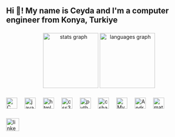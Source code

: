 <h2 align="left">Hi 👋! My name is Ceyda and I'm a computer engineer from Konya, Turkiye</h2>

###

<div align="center">
  <img src="https://github-readme-stats.vercel.app/api?username=xceycey&hide_title=false&hide_rank=false&show_icons=true&include_all_commits=true&count_private=true&disable_animations=false&theme=dracula&locale=en&hide_border=false" height="150" alt="stats graph"  />
  <img src="https://github-readme-stats.vercel.app/api/top-langs?username=xceycey&locale=en&hide_title=false&layout=compact&card_width=320&langs_count=5&theme=dracula&hide_border=false" height="150" alt="languages graph"  />
</div>

###


###

<div align="left">
  <img src="https://profilinator.rishav.dev/skills-assets/c-original.svg" alt="C" height="30" />
  <img width="12" />
  <img src="https://cdn.jsdelivr.net/gh/devicons/devicon/icons/javascript/javascript-original.svg" height="30" alt="javascript logo"  />
  <img width="12" />
  <img src="https://cdn.jsdelivr.net/gh/devicons/devicon/icons/html5/html5-original.svg" height="30" alt="html5 logo"  />
  <img width="12" />
  <img src="https://cdn.jsdelivr.net/gh/devicons/devicon/icons/css3/css3-original.svg" height="30" alt="css3 logo"  />
  <img width="12" />
  <img src="https://cdn.jsdelivr.net/gh/devicons/devicon/icons/python/python-original.svg" height="30" alt="python logo"  />
  <img width="12" />
  <img src="https://cdn.jsdelivr.net/gh/devicons/devicon/icons/csharp/csharp-original.svg" height="30" alt="csharp logo"  />
  <img width="12" />
  <img src="https://profilinator.rishav.dev/skills-assets/mysql-original-wordmark.svg" alt="MySQL" height="30" />
  <img width="12" />
  <img src="https://profilinator.rishav.dev/skills-assets/android-original-wordmark.svg" alt="Android" height="30" />
  <img width="12" />
  <img src="https://upload.wikimedia.org/wikipedia/commons/2/21/Matlab_Logo.png" alt="matlab" height="30"/>
 
  
</div>

###

<div align="left">
  
 <a href="https://www.linkedin.com/in/ceyda-ceylan-230525252/"> <img src="https://img.shields.io/static/v1?message=LinkedIn&logo=linkedin&label=&color=0077B5&logoColor=white&labelColor=&style=for-the-badge" height="35" alt="linkedin logo"  /></a>
</div>

###
